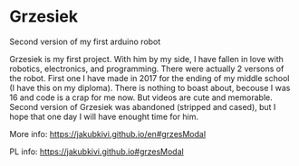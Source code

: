 # Grzesiek
Second version of my first arduino robot


Grzesiek is my first project. With him by my side, I have fallen in love with robotics, electronics, and programming. There were actually 2 versons of the robot. First one I have made in 2017 for the ending of my middle school (I have this on my diploma). There is nothing to boast about, becouse I was 16 and code is a crap for me now. But videos are cute and memorable. Second version of Grzesiek was abandoned (stripped and cased), but I hope that one day I will have enought time for him.

More info: https://jakubkivi.github.io/en#grzesModal

PL info: https://jakubkivi.github.io#grzesModal
